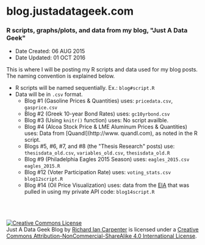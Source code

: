 # blog.justadatageek.com 
### R scripts, graphs/plots, and data from my blog, "Just A Data Geek"

* Date Created: 06 AUG 2015
* Date Updated: 01 OCT 2016

This is where I will be posting my R scripts and data used for my blog posts.  The naming convention is explained below.

* R scripts will be named sequentially.  Ex.: `blog#script.R`
* Data will be in `.csv` format.
     * Blog #1 (Gasoline Prices & Quantities) uses:
            `pricedata.csv`,
            `gasprice.csv`
     * Blog #2 (Greek 10-year Bond Rates) uses:
            `gc10yrbond.csv`
     * Blog #3 (Using `knitr()` function) uses:
            No script availble.
     * Blog #4 (Alcoa Stock Price & LME Aluminum Prices & Quantities) uses:
            Data from [Quandl](http://www. quandl.com), as noted in the R script.
     * Blogs #5, #6, #7, and #8 (the "Thesis Research" posts) use:
            `thesisdata_old.csv`,
            `variables_old.csv`,
            `thesisdata_old.R`
     * Blog #9 (Philadelphia Eagles 2015 Season) uses:
            `eagles_2015.csv`
            `eagles_2015.R`
     * Blog #12 (Voter Participation Rate) uses:
            `voting_stats.csv`
            `blog12script.R`
     * Blog #14 (Oil Price Visualization) uses:
      		data from the [EIA](https://www.eia.gov) that was pulled in using my private API code:
      		`blog14script.R`
<br>
<br>
<br>
<a rel="license" href="http://creativecommons.org/licenses/by-nc-sa/4.0/"><img alt="Creative Commons License" style="border-width:0" src="https://i.creativecommons.org/l/by-nc-sa/4.0/88x31.png" /></a><br /><span xmlns:dct="http://purl.org/dc/terms/" property="dct:title">Just A Data Geek Blog</span> by <a xmlns:cc="http://creativecommons.org/ns#" href="http://justadatageek.blogspot.com/" property="cc:attributionName" rel="cc:attributionURL">Richard Ian Carpenter</a> is licensed under a <a rel="license" href="http://creativecommons.org/licenses/by-nc-sa/4.0/">Creative Commons Attribution-NonCommercial-ShareAlike 4.0 International License</a>.
